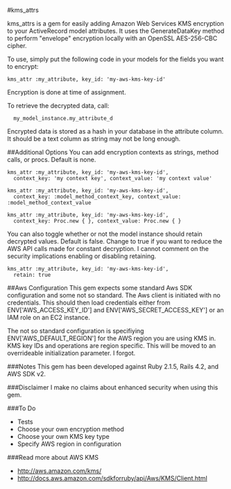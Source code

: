 #kms_attrs

kms_attrs is a gem for easily adding Amazon Web Services KMS encryption to your ActiveRecord model attributes. It uses the GenerateDataKey method to perform "envelope" encryption locally with an OpenSSL AES-256-CBC cipher.

To use, simply put the following code in your models for the fields you want to encrypt:
```
kms_attr :my_attribute, key_id: 'my-aws-kms-key-id'
```
Encryption is done at time of assignment.

To retrieve the decrypted data, call:
```
  my_model_instance.my_attribute_d
```

Encrypted data is stored as a hash in your database in the attribute column. It should be a text column as string may not be long enough.

##Additional Options
You can add encryption contexts as strings, method calls, or procs. Default is none.
```
kms_attr :my_attribute, key_id: 'my-aws-kms-key-id',
  context_key: 'my context key', context_value: 'my context value'

kms_attr :my_attribute, key_id: 'my-aws-kms-key-id',
  context_key: :model_method_context_key, context_value: :model_method_context_value

kms_attr :my_attribute, key_id: 'my-aws-kms-key-id',
  context_key: Proc.new { }, context_value: Proc.new { }
```

You can also toggle whether or not the model instance should retain decrypted values. Default is false. Change to true if you want to reduce the AWS API calls made for constant decryption. I cannot comment on the security implications enabling or disabling retaining.
```
kms_attr :my_attribute, key_id: 'my-aws-kms-key-id',
  retain: true
```

##Aws Configuration
This gem expects some standard Aws SDK configuration and some not so standard. The Aws client is initiated with no credentials. This should then load credentials either from ENV['AWS_ACCESS_KEY_ID'] and ENV['AWS_SECRET_ACCESS_KEY'] or an IAM role on an EC2 instance.

The not so standard configuration is specifiying ENV['AWS_DEFAULT_REGION'] for the AWS region you are using KMS in. KMS key IDs and operations are region specific. This will be moved to an overrideable initialization parameter. I forgot.

###Notes
This gem has been developed against Ruby 2.1.5, Rails 4.2, and AWS SDK v2.

###Disclaimer
I make no claims about enhanced security when using this gem.

###To Do
* Tests
* Choose your own encryption method
* Choose your own KMS key type
* Specify AWS region in configuration

###Read more about AWS KMS
* http://aws.amazon.com/kms/
* http://docs.aws.amazon.com/sdkforruby/api/Aws/KMS/Client.html
